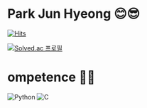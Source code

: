 # Park Jun Hyeong 😊😎

[![Hits](https://hits.seeyoufarm.com/api/count/incr/badge.svg?url=https%3A%2F%2Fgithub.com%2Fiamjunhyeong&count_bg=%23817AFC&title_bg=%239A00B6&icon=&icon_color=%23FFFBFB&title=hits&edge_flat=false)](https://hits.seeyoufarm.com)

[![Solved.ac
프로필](http://mazassumnida.wtf/api/v2/generate_badge?boj=refill447)](https://solved.ac/refill447)

#  ompetence 🧐🤓
![Python](https://img.shields.io/badge/Python-3776AB.svg?&style=for-the-badge&logo=Python&logoColor=white)
![C](https://img.shields.io/badge/c-A8B9CC.svg?&style=for-the-badge&logo=C&logoColor=white)
